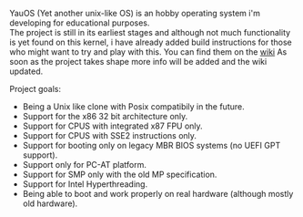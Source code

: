 YauOS (Yet another unix-like OS) is an hobby operating system i'm developing for educational purposes.   
The project is still in its earliest stages and although not much functionality is yet found on this kernel, i have already added build instructions for those who might want to try and play with this.
You can find them on the [wiki](https://github.com/schiavonedimitri/yauos/wiki/Build-Instructions)
As soon as the project takes shape more info will be added and the wiki updated.

Project goals:
- Being a Unix like clone with Posix compatibily in the future.
- Support for the x86 32 bit architecture only.
- Support for CPUS with integrated x87 FPU only.
- Support for CPUS with SSE2 instructions only. 
- Support for booting only on legacy MBR BIOS systems (no UEFI GPT support).
- Support only for PC-AT platform.
- Support for SMP only with the old MP specification.
- Support for Intel Hyperthreading.
- Being able to boot and work properly on real hardware (although mostly old hardware).
